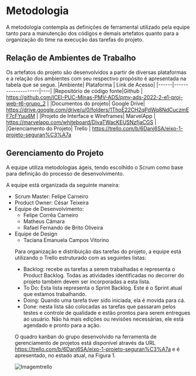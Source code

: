 
# Metodologia

A metodologia contempla as definições de ferramental utilizado pela equipe tanto para a manutenção dos códigos e demais artefatos quanto para a organização do time na execução das tarefas do projeto.

## Relação de Ambientes de Trabalho
 Os artefatos do projeto são desenvolvidos a partir de diversas plataformas e a relação dos ambientes com seu respectivo propósito é apresentada na tabela que se segue.
|Ambiente| Plataforma  | Link de Acesso|
|------|--------------------|----|
|Repositório de código fonte|Github | https://github.com/ICEI-PUC-Minas-PMV-ADS/pmv-ads-2022-2-e1-proj-web-t6-grupo_2 | 
|Documentos do projeto| Google Drive| https://drive.google.com/drive/u/0/folders/1ThoE22CH2qPdWq8NdCuczmEF7cFYuu4M |
|Projeto de Interface e Wireframes| MarvelApp | https://marvelapp.com/whiteboard/DivaTWacKEUSNzfjaCGS |
|Gerenciamento do Projeto| Trello | https://trello.com/b/6Danj6SA/eixo-1-projeto-seguran%C3%A7a
 
## Gerenciamento do Projeto
A equipe utiliza metodologias ágeis, tendo escolhido o Scrum como base para definição do processo de desenvolvimento.

A equipe está organizada da seguinte maneira:
<ul><li type="disc">Scrum Master: Felipe Carneiro
<li type="disc">Product Owner: César Teixeira
<li type="disc">Equipe de Desenvolvimento:
  <ul> <li>Felipe Corrêa Carneiro
       <li> Matheus Câmara 
       <li> Rafael Fernando de Brito Oliveira</ul>
<li type="disc">Equipe de Design
        <ul><li>Taciana Emanuela Campos Vitorino</ul>

Para organização e distribuição das tarefas do projeto, a equipe está utilizando o Trello estruturado com as seguintes listas: 
<ul><li type="disc">Backlog: recebe as tarefas a serem trabalhadas e representa o Product Backlog. Todas as atividades identificadas no decorrer do projeto também devem ser incorporadas a esta lista.
<li type="disc">To Do: Esta lista representa o Sprint Backlog. Este é o Sprint atual que estamos trabalhando.
  <img>
<li type="disc">Doing: Quando uma tarefa tiver sido iniciada, ela é movida para cá.
<li type="disc">Done: nesta lista são colocadas as tarefas que passaram pelos testes e controle de qualidade e estão prontos para serem entregues ao usuário. Não há mais edições ou revisões necessárias, ele está agendado e pronto para a ação.</ul>

O quadro kanban do grupo desenvolvido na ferramenta de gerenciamento de projetos está disponível através da URL https://trello.com/b/6Danj6SA/eixo-1-projeto-seguran%C3%A7a e é apresentado, no estado atual, na Figura 1. 


 ![Imagemtrello](https://user-images.githubusercontent.com/115049348/229242570-adde4887-9bbb-4a8b-a241-ae67061da057.png)

